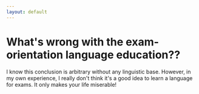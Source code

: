```yaml
---
layout: default
---
```


# What's wrong with the exam-orientation language education?? 

I know this conclusion is arbitrary without any linguistic base. However, in my own experience, I really don't think it's a good idea to learn a language for exams. It only makes your life miserable!

